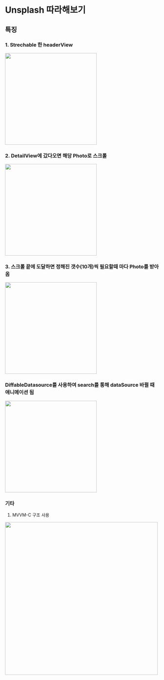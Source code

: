 # Unsplash 따라해보기
## 특징
### 1.  Strechable 한 headerView
<img src ="https://user-images.githubusercontent.com/33716159/110192150-b51d5480-7e6f-11eb-9f29-d45680f487c6.gif" width=300> 


### 2. DetailView에 갔다오면 해당 Photo로 스크롤
<img src="https://user-images.githubusercontent.com/33716159/110193545-d97d2f00-7e77-11eb-99a4-48913a537622.gif" width=300>

### 3. 스크롤 끝에 도달하면 정해진 갯수(10개)씩 필요할때 마다 Photo를 받아옴  
<img src="https://user-images.githubusercontent.com/33716159/110193727-0d0c8900-7e79-11eb-9125-697a18d482a2.gif" width=300>

### DiffableDatasource를 사용하여 search를 통해 dataSource 바뀔 때 애니메이션 됨 
<img src="https://user-images.githubusercontent.com/33716159/110194207-b0aa6900-7e7a-11eb-98dc-67032f6920c8.gif" width=300>

### 기타
1. MVVM-C 구조 사용
<img src="https://user-images.githubusercontent.com/33716159/110195540-447f3380-7e81-11eb-85b9-1318b2052f14.png" width=500>
